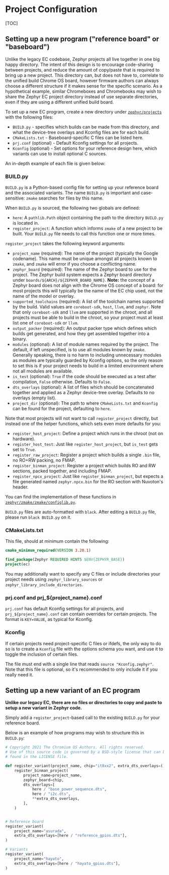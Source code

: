 Project Configuration
=====================

[TOC]

## Setting up a new program ("reference board" or "baseboard")

Unlike the legacy EC codebase, Zephyr projects all live together in
one big happy directory.  The intent of this design is to encourage
code-sharing between projects, and reduce the amount of copy/paste
that is required to bring up a new project.  This directory can, but
does not have to, correlate to the unified build Chrome OS board,
however firmware authors can always choose a different structure if it
makes sense for the specific scenario.  As a hypothetical example,
similar Chromeboxes and Chromebooks may wish to share the Zephyr EC
project directory instead of use separate directories, even if they
are using a different unified build board.

To set up a new EC program, create a new directory under
[`zephyr/projects`](../../zephyr/projects) with the following files:

- `BUILD.py` - specifies which builds can be made from this directory,
  and what the device-tree overlays and Kconfig files are for each
  build.
- `CMakeLists.txt` - Baseboard-specific C files can be listed here.
- `prj.conf` (optional) - Default Kconfig settings for all projects.
- `Kconfig` (optional) - Set options for your reference design here,
  which variants can use to install optional C sources.

An in-depth example of each file is given below:

### BUILD.py

`BUILD.py` is a Python-based config file for setting up your reference
board and the associated variants.  The name `BUILD.py` is important
and case-sensitive: `zmake` searches for files by this
name.

When `BUILD.py` is sourced, the following two globals are defined:

- `here`: A `pathlib.Path` object containing the path to the directory
  `BUILD.py` is located in.
- `register_project`: A function which informs `zmake` of a new
  project to be built.  Your `BUILD.py` file needs to call this
  function one or more times.

`register_project` takes the following keyword arguments:

- `project_name` (required): The name of the project (typically the
  Google codename).  This name must be unique amongst all projects
  known to `zmake`, and `zmake` will error if you choose a conflicting
  name.
- `zephyr_board` (required): The name of the Zephyr board to use for
  the project.  The Zephyr build system expects a Zephyr board
  directory under `boards/${ARCH}/${ZEPHYR_BOARD_NAME}`.  **Note:**
  the concept of a Zephyr board does not align with the Chrome OS
  concept of a board: for most projects this will typically be the
  name of the EC chip used, not the name of the model or overlay.
- `supported_toolchains` (required): A list of the toolchain names
  supported by the build.  Valid values are `coreboot-sdk`, `host`,
  `llvm`, and `zephyr`.  Note that only `coreboot-sdk` and `llvm` are
  supported in the chroot, and all projects must be able to build in
  the chroot, so your project must at least list one of `coreboot-sdk`
  or `llvm`.
- `output_packer` (required): An output packer type which defines
  which builds get generated, and how they get assembled together into
  a binary.
- `modules` (optional): A list of module names required by the
  project.  The default, if left unspecified, is to use all modules
  known by `zmake`.  Generally speaking, there is no harm to including
  unnecessary modules as modules are typically guarded by Kconfig
  options, so the only reason to set this is if your project needs to
  build in a limited environment where not all modules are available.
- `is_test` (optional): `True` if the code should be executed as a
  test after compilation, `False` otherwise.  Defaults to `False`.
- `dts_overlays` (optional): A list of files which should be
  concatenated together and applied as a Zephyr device-tree overlay.
  Defaults to no overlays (empty list).
- `project_dir` (optional): The path to where `CMakeLists.txt` and
  `Kconfig` can be found for the project, defaulting to `here`.

Note that most projects will not want to call `register_project`
directly, but instead one of the helper functions, which sets even
more defaults for you:

- `register_host_project`: Define a project which runs in the chroot
  (not on hardware).
- `register_host_test`: Just like `register_host_project`, but
  `is_test` gets set to `True`.
- `register_raw_project`: Register a project which builds a single
  `.bin` file, no RO+RW packing, no FMAP.
- `register_binman_project`: Register a project which builds RO and RW
  sections, packed together, and including FMAP.
- `register_npcx_project`: Just like `register_binman_project`, but
  expects a file generated named `zephyr.npcx.bin` for the RO section
  with Nuvoton's header.

You can find the implementation of these functions in
[`zephyr/zmake/zmake/configlib.py`](../../zephyr/zmake/zmake/configlib.py).

`BUILD.py` files are auto-formatted with `black`.  After editing a
`BUILD.py` file, please run `black BUILD.py` on it.

### CMakeLists.txt

This file, should at minimum contain the following:

``` cmake
cmake_minimum_required(VERSION 3.20.1)

find_package(Zephyr REQUIRED HINTS $ENV{ZEPHYR_BASE})
project(ec)
```

You may additionally want to specify any C files or include
directories your project needs using `zephyr_library_sources` or
`zephyr_library_include_directories`.

### prj.conf and prj_${project_name}.conf

`prj.conf` has default Kconfig settings for all projects, and
`prj_${project_name}.conf` can contain overrides for certain projects.
The format is `KEY=VALUE`, as typical for Kconfig.

### Kconfig

If certain projects need project-specific C files or ifdefs, the only
way to do so is to create a `Kconfig` file with the options schema you
want, and use it to toggle the inclusion of certain files.

The file must end with a single line that reads
`source "Kconfig.zephyr"`.  Note that this file is optional, so it's
recommended to only include it if you really need it.

## Setting up a new variant of an EC program

**Unlike our legacy EC, there are no files or directories to copy and
paste to setup a new variant in Zephyr code.**

Simply add a `register_project`-based call to the existing `BUILD.py`
for your reference board.

Below is an example of how programs may wish to structure this in
`BUILD.py`:

``` python
# Copyright 2021 The Chromium OS Authors. All rights reserved.
# Use of this source code is governed by a BSD-style license that can be
# found in the LICENSE file.

def register_variant(project_name, chip="it8xx2", extra_dts_overlays=()):
    register_binman_project(
        project_name=project_name,
        zephyr_board=chip,
        dts_overlays=[
            here / "base_power_sequence.dts",
            here / "i2c.dts",
            **extra_dts_overlays,
        ],
    )


# Reference board
register_variant(
    project_name="asurada",
    extra_dts_overlays=[here / "reference_gpios.dts"],
)

# Variants
register_variant(
    project_name="hayato",
    extra_dts_overlays=[here / "hayato_gpios.dts"],
)
```
